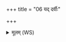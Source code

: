 +++
title = "06 यद् दर्वीः"

+++
<details><summary>मूलम् (WS)</summary>

यद् दर्वीः शीर्यते गृहपत्नी म्रियते ॥ ६ ॥
</details>